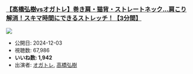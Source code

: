 ### [【高橋弘樹vsオガトレ】巻き肩・猫背・ストレートネック…肩こり解消！スキマ時間にできるストレッチ！【3分間】](https://www.youtube.com/watch?v=XlzY4Sm9kQc)
[![](https://img.youtube.com/vi/XlzY4Sm9kQc/hqdefault.jpg)](https://www.youtube.com/watch?v=XlzY4Sm9kQc)
-   公開日: 2024-12-03
-   視聴数: 67,986
-   **いいね数: 1,942**
-   出演者: [オガトレ](/rehacq_fan/people/オガトレ "wikilink"), [高橋弘樹](/rehacq_fan/people/高橋弘樹 "wikilink")
